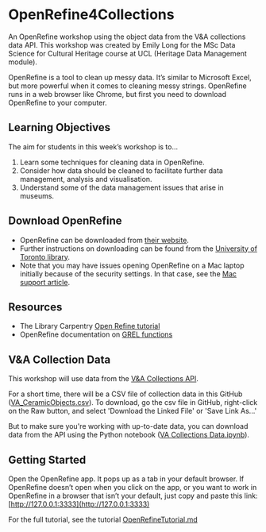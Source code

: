 # OpenRefine4Collections
An OpenRefine workshop using the object data from the V&amp;A collections data API. This workshop was created by Emily Long for the MSc Data Science for Cultural Heritage course at UCL (Heritage Data Management module).

OpenRefine is a tool to clean up messy data. It’s similar to Microsoft Excel, but more powerful when it comes to cleaning messy strings. OpenRefine runs in a web browser like Chrome, but first you need to download OpenRefine to your computer.

## Learning Objectives
The aim for students in this week’s workshop is to...
1. Learn some techniques for cleaning data in OpenRefine.
2. Consider how data should be cleaned to facilitate further data management, analysis and visualisation.
3. Understand some of the data management issues that arise in museums.

## Download OpenRefine
* OpenRefine can be downloaded from [their website](https://openrefine.org/download.html).
* Further instructions on downloading can be found from the [University of Toronto library](https://mdl.library.utoronto.ca/technology/tutorials/openrefine-installation-instructions).
* Note that you may have issues opening OpenRefine on a Mac laptop initially because of the security settings. In that case, see the [Mac support article](https://support.apple.com/en-gb/guide/mac-help/mh40616/mac).

## Resources
* The Library Carpentry [Open Refine tutorial](https://librarycarpentry.org/lc-open-refine/)
* OpenRefine documentation on [GREL functions](https://openrefine.org/docs/manual/grelfunctions)

## V&A Collection Data
This workshop will use data from the [V&amp;A Collections API](https://developers.vam.ac.uk). 

For a short time, there will be a CSV file of collection data in this GitHub ([VA_CeramicObjects.csv](https://github.com/emilyrlong/OpenRefine4Collections/blob/main/VA_CeramicObjects.csv)). To download, go the csv file in GitHub, right-click on the Raw button, and select 'Download the Linked File' or 'Save Link As...'

But to make sure you're working with up-to-date data, you can download data from the API using the Python notebook ([VA Collections Data.ipynb](https://github.com/emilyrlong/OpenRefine4Collections/blob/main/VA_Collections_Data.ipynb)).  

## Getting Started
Open the OpenRefine app. It pops up as a tab in your default browser. If OpenRefine doesn’t open when you click on the app, or you want to work in OpenRefine in a browser that isn’t your default, just copy and paste this link: [http://127.0.0.1:3333](http://127.0.0.1:3333)

For the full tutorial, see the tutorial [OpenRefineTutorial.md](https://github.com/emilyrlong/OpenRefine4Collections/blob/main/OpenRefineTutorial.md)
